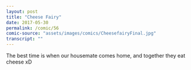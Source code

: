 ```yaml
---
layout: post
title: "Cheese Fairy"
date: 2017-05-30
permalink: /comic/56
comic-source: "assets/images/comics/CheesefairyFinal.jpg"
transcript: ""
---
```


The best time is when our housemate comes home, and together they eat cheese xD
